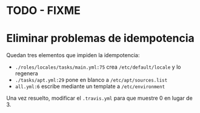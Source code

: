 # TODO - FIXME

# Eliminar problemas de idempotencia

Quedan tres elementos que impiden la idempotencia:


* `./roles/locales/tasks/main.yml:75` crea `/etc/default/locale` y lo regenera
* `./tasks/apt.yml:29` pone en blanco a `/etc/apt/sources.list`
* `all.yml:6` escribe mediante un template a `/etc/environment`

Una vez resuelto, modificar el `.travis.yml` para que muestre 0 en lugar de 3.

